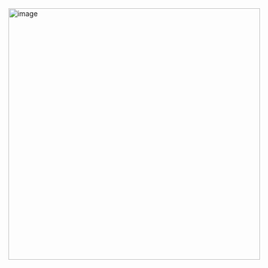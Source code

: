 <img width="500" alt="image" src="https://user-images.githubusercontent.com/76206932/213878495-1c782670-6116-40b7-b347-157830114056.png">
